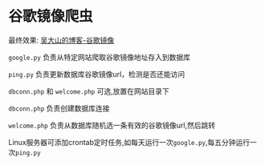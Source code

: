 # 谷歌镜像爬虫
最终效果: [吴大山的博客-谷歌镜像](http://www.wudashan.cn/?p=83)

`google.py` 负责从特定网站爬取谷歌镜像地址存入到数据库

`ping.py` 负责更新数据库谷歌镜像url，检测是否还能访问

`dbconn.php` 和 `welcome.php` 可选,放置在网站目录下

`dbconn.php` 负责创建数据库连接

`welcome.php` 负责从数据库随机选一条有效的谷歌镜像url,然后跳转

Linux服务器可添加crontab定时任务,如每天运行一次`google.py`,每五分钟运行一次`ping.py`